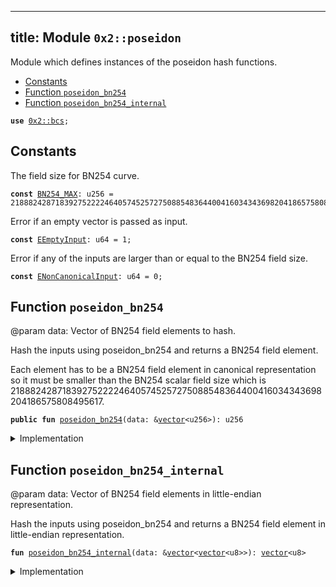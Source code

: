 
---
title: Module `0x2::poseidon`
---

Module which defines instances of the poseidon hash functions.


-  [Constants](#@Constants_0)
-  [Function `poseidon_bn254`](#0x2_poseidon_poseidon_bn254)
-  [Function `poseidon_bn254_internal`](#0x2_poseidon_poseidon_bn254_internal)


<pre><code><b>use</b> <a href="bcs.md#0x2_bcs">0x2::bcs</a>;
</code></pre>



<a name="@Constants_0"></a>

## Constants


<a name="0x2_poseidon_BN254_MAX"></a>

The field size for BN254 curve.


<pre><code><b>const</b> <a href="poseidon.md#0x2_poseidon_BN254_MAX">BN254_MAX</a>: u256 = 21888242871839275222246405745257275088548364400416034343698204186575808495617;
</code></pre>



<a name="0x2_poseidon_EEmptyInput"></a>

Error if an empty vector is passed as input.


<pre><code><b>const</b> <a href="poseidon.md#0x2_poseidon_EEmptyInput">EEmptyInput</a>: u64 = 1;
</code></pre>



<a name="0x2_poseidon_ENonCanonicalInput"></a>

Error if any of the inputs are larger than or equal to the BN254 field size.


<pre><code><b>const</b> <a href="poseidon.md#0x2_poseidon_ENonCanonicalInput">ENonCanonicalInput</a>: u64 = 0;
</code></pre>



<a name="0x2_poseidon_poseidon_bn254"></a>

## Function `poseidon_bn254`

@param data: Vector of BN254 field elements to hash.

Hash the inputs using poseidon_bn254 and returns a BN254 field element.

Each element has to be a BN254 field element in canonical representation so it must be smaller than the BN254
scalar field size which is 21888242871839275222246405745257275088548364400416034343698204186575808495617.


<pre><code><b>public</b> <b>fun</b> <a href="poseidon.md#0x2_poseidon_poseidon_bn254">poseidon_bn254</a>(data: &<a href="../move-stdlib/vector.md#0x1_vector">vector</a>&lt;u256&gt;): u256
</code></pre>



<details>
<summary>Implementation</summary>


<pre><code><b>public</b> <b>fun</b> <a href="poseidon.md#0x2_poseidon_poseidon_bn254">poseidon_bn254</a>(data: &<a href="../move-stdlib/vector.md#0x1_vector">vector</a>&lt;u256&gt;): u256 {
    <b>let</b> (<b>mut</b> i, <b>mut</b> b, l) = (0, <a href="../move-stdlib/vector.md#0x1_vector">vector</a>[], <a href="../move-stdlib/vector.md#0x1_vector_length">vector::length</a>(data));
    <b>assert</b>!(l &gt; 0, <a href="poseidon.md#0x2_poseidon_EEmptyInput">EEmptyInput</a>);
    <b>while</b> (i &lt; l) {
        <b>let</b> field_element = <a href="../move-stdlib/vector.md#0x1_vector_borrow">vector::borrow</a>(data, i);
        <b>assert</b>!(*field_element &lt; <a href="poseidon.md#0x2_poseidon_BN254_MAX">BN254_MAX</a>, <a href="poseidon.md#0x2_poseidon_ENonCanonicalInput">ENonCanonicalInput</a>);
        <a href="../move-stdlib/vector.md#0x1_vector_push_back">vector::push_back</a>(&<b>mut</b> b, <a href="../move-stdlib/bcs.md#0x1_bcs_to_bytes">bcs::to_bytes</a>(<a href="../move-stdlib/vector.md#0x1_vector_borrow">vector::borrow</a>(data, i)));
        i = i + 1;
    };
    <b>let</b> binary_output = <a href="poseidon.md#0x2_poseidon_poseidon_bn254_internal">poseidon_bn254_internal</a>(&b);
    bcs::peel_u256(&<b>mut</b> bcs::new(binary_output))
}
</code></pre>



</details>

<a name="0x2_poseidon_poseidon_bn254_internal"></a>

## Function `poseidon_bn254_internal`

@param data: Vector of BN254 field elements in little-endian representation.

Hash the inputs using poseidon_bn254 and returns a BN254 field element in little-endian representation.


<pre><code><b>fun</b> <a href="poseidon.md#0x2_poseidon_poseidon_bn254_internal">poseidon_bn254_internal</a>(data: &<a href="../move-stdlib/vector.md#0x1_vector">vector</a>&lt;<a href="../move-stdlib/vector.md#0x1_vector">vector</a>&lt;u8&gt;&gt;): <a href="../move-stdlib/vector.md#0x1_vector">vector</a>&lt;u8&gt;
</code></pre>



<details>
<summary>Implementation</summary>


<pre><code><b>native</b> <b>fun</b> <a href="poseidon.md#0x2_poseidon_poseidon_bn254_internal">poseidon_bn254_internal</a>(data: &<a href="../move-stdlib/vector.md#0x1_vector">vector</a>&lt;<a href="../move-stdlib/vector.md#0x1_vector">vector</a>&lt;u8&gt;&gt;): <a href="../move-stdlib/vector.md#0x1_vector">vector</a>&lt;u8&gt;;
</code></pre>



</details>
